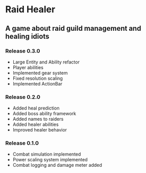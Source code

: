 # Raid Healer
## A game about raid guild management and healing idiots

### Release 0.3.0
- Large Entity and Ability refactor
- Player abilities
- Implemented gear system
- Fixed resolution scaling
- Implemented ActionBar

### Release 0.2.0
- Added heal prediction
- Added boss ability framework
- Added names to raiders
- Added healer abilities
- Improved healer behavior

### Release 0.1.0
- Combat simulation implemented
- Power scaling system implemented
- Combat logging and damage meter added
